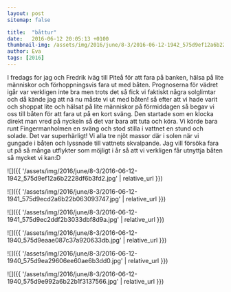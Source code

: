 ```yaml
---
layout: post
sitemap: false

title:  "båttur"
date:   2016-06-12 20:05:13 +0100
thumbnail-img: /assets/img/2016/june/8-3/2016-06-12-1942_575d9ef12a6b2228df6b3fd2.jpg
author: Eva
tags: [2016]
---
```


I fredags for jag och Fredrik iväg till Piteå för att fara på banken, hälsa på lite människor och förhoppningsvis fara ut med båten. Prognoserna för vädret igår var verkligen inte bra men trots det så fick vi faktiskt några solglimtar och då kände jag att nä nu måste vi ut med båten! så efter att vi hade varit och shoppat lite och hälsat på lite människor på förmiddagen så begav vi oss till båten för att fara ut på en kort sväng. Den startade som en klocka direkt man vred på nyckeln så det var bara att tuta och köra. Vi körde bara runt Fingermanholmen en sväng och stod stilla i vattnet en stund och solade. Det var superhärligt! Vi alla tre njöt massor där i solen när vi gungade i båten och lyssnade till vattnets skvalpande. Jag vill försöka fara ut på så många utflykter som möjligt i år så att vi verkligen får utnyttja båten så mycket vi kan:D

![]({{ '/assets/img/2016/june/8-3/2016-06-12-1942_575d9ef12a6b2228df6b3fd2.jpg'  | relative_url }})

![]({{ '/assets/img/2016/june/8-3/2016-06-12-1941_575d9ecd2a6b22b063093747.jpg'  | relative_url }})

![]({{ '/assets/img/2016/june/8-3/2016-06-12-1941_575d9ec2ddf2b3033dbf8d9a.jpg'  | relative_url }})

![]({{ '/assets/img/2016/june/8-3/2016-06-12-1940_575d9eaae087c37a920633db.jpg'  | relative_url }})

![]({{ '/assets/img/2016/june/8-3/2016-06-12-1940_575d9ea29606ee60ae6b3dd0.jpg'  | relative_url }})

![]({{ '/assets/img/2016/june/8-3/2016-06-12-1940_575d9e992a6b22b1f3137566.jpg'  | relative_url }})

